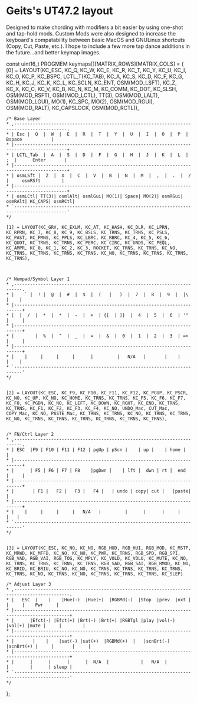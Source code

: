 # Geits's UT47.2 layout
 
 Designed to make chording with modifiers a bit easier by using one-shot and tap-hold mods. Custom Mods were also designed to increase the keyboard's compatability between basic MacOS and GNULinux shortcuts (Copy, Cut, Paste, etc.). I hope to include a few more tap dance additions in the future...and better keymap images.



 const uint16_t PROGMEM keymaps[][MATRIX_ROWS][MATRIX_COLS] = {
	[0] = LAYOUT(KC_ESC, KC_Q, KC_W, KC_E, KC_R, KC_T, KC_Y, KC_U, KC_I, KC_O, KC_P, KC_BSPC, LCTL_T(KC_TAB), KC_A, KC_S, KC_D, KC_F, KC_G, KC_H, KC_J, KC_K, KC_L, KC_SCLN, KC_ENT, OSM(MOD_LSFT), KC_Z, KC_X, KC_C, KC_V, KC_B, KC_N, KC_M, KC_COMM, KC_DOT, KC_SLSH, OSM(MOD_RSFT), OSM(MOD_LCTL), TT(3), OSM(MOD_LALT), OSM(MOD_LGUI), MO(1), KC_SPC, MO(2), OSM(MOD_RGUI), OSM(MOD_RALT), KC_CAPSLOCK, OSM(MOD_RCTL)),

	/* Base Layer
    * ,------------------------------------------------------------------------------------------.
    * | Esc |  Q  |  W  |  E  |  R  |  T  |  Y  |  U  |  I  |  O  |  P  |       Bspace           |
    * |------------------------------------------------------------------------------------------+
    * | LCTL_Tab  |  A  |  S  |  D  |  F  |  G  |  H  |  J  |  K  |  L  |  ;  |      Enter       | 
    * |------------------------------------------------------------------------------------------+
    * | osmLSft |  Z  |  X  |  C  |  V  |  B  |  N  |  M  |  ,  |  .  |  /  |     osmRSft        |
    * |------------------------------------------------------------------------------------------+
    * | osmLCtl| TT(3)| osmlAlt| osmlGui| MO(1)| Space| MO(2)| osmRGui| osmRAlt| KC_CAPS| osmRCtl|
    * `------------------------------------------------------------------------------------------'
    */

    [1] = LAYOUT(KC_GRV, KC_EXLM, KC_AT, KC_HASH, KC_DLR, KC_LPRN, KC_RPRN, KC_7, KC_8, KC_9, KC_BSLS, KC_TRNS, KC_TRNS, KC_PSLS, KC_PAST, KC_PMNS, KC_PPLS, KC_LBRC, KC_RBRC, KC_4, KC_5, KC_6, KC_QUOT, KC_TRNS, KC_TRNS, KC_PERC, KC_CIRC, KC_UNDS, KC_PEQL, KC_AMPR, KC_0, KC_1, KC_2, KC_3, ROCKET, KC_TRNS, KC_TRNS, KC_NO, KC_TRNS, KC_TRNS, KC_TRNS, KC_TRNS, KC_NO, KC_TRNS, KC_TRNS, KC_TRNS, KC_TRNS),



    /* Numpad/Symbol Layer 1
    * ,-------------------------------------------------------------------------.
    * |    ` |  ! |  @  |  #  |  $  |  (   |   )  |  7  |  8  |  9  |  |\  |    |
    * |-------------------------------------------------------------------------+
    * |  |  /  |  *  |  *  |  -  |  +  | {[  | ]}  |  4  |  5  |  6  | '" |     |
    * |-------------------------------------------------------------------------+
    * |        |  %  |  ^  |  _  |  =  |  &  |  0  |  1  |  2  |  3  | => |     |
    * |-------------------------------------------------------------------------+
    * |    |     |     |     |      |         |   N/A   |       |    |     |    |
    * `-------------------------------------------------------------------------'
    */


	[2] = LAYOUT(KC_ESC, KC_F9, KC_F10, KC_F11, KC_F12, KC_PGUP, KC_PSCR, KC_NO, KC_UP, KC_NO, KC_HOME, KC_TRNS, KC_TRNS, KC_F5, KC_F6, KC_F7, KC_F8, KC_PGDN, KC_NO, KC_LEFT, KC_DOWN, KC_RGHT, KC_END, KC_TRNS, KC_TRNS, KC_F1, KC_F2, KC_F3, KC_F4, KC_NO, UNDO_Mac, CUT_Mac, COPY_Mac, KC_NO, PASTE_Mac, KC_TRNS, KC_TRNS, KC_NO, KC_TRNS, KC_TRNS, KC_NO, KC_TRNS, KC_TRNS, KC_TRNS, KC_TRNS, KC_TRNS, KC_TRNS),


    /* FN/Ctrl Layer 2
    * ,-------------------------------------------------------------------------.
    * | ESC  |F9 | F10 | F11 | F12 | pgUp | pScn |    | up |    | home |        |
    * |-------------------------------------------------------------------------+
    * |      | F5 | F6 | F7 | F8    |pgDwn |    | lft |  dwn | rt |  end  |     |
    * |-------------------------------------------------------------------------+
    * |       | F1 |   F2 |   F3 |   F4 |   | undo | copy| cut |   |paste|      |
    * |-------------------------------------------------------------------------+
    * |    |     |     |     |   N/A   |         |      |      |     |      |   |
    * `-------------------------------------------------------------------------'
    */


	[3] = LAYOUT(KC_ESC, KC_NO, KC_NO, RGB_HUD, RGB_HUI, RGB_MOD, KC_MSTP, KC_MRWD, KC_MFFD, KC_NO, KC_NO, KC_PWR, KC_TRNS, RGB_SPD, RGB_SPI, RGB_VAD, RGB_VAI, RGB_TOG, KC_MPLY, KC_VOLD, KC_VOLU, KC_MUTE, KC_NO, KC_TRNS, KC_TRNS, KC_TRNS, KC_TRNS, RGB_SAD, RGB_SAI, RGB_RMOD, KC_NO, KC_BRID, KC_BRIU, KC_NO, KC_NO, KC_TRNS, KC_TRNS, KC_TRNS, KC_TRNS, KC_TRNS, KC_NO, KC_TRNS, KC_NO, KC_TRNS, KC_TRNS, KC_TRNS, KC_SLEP)

    /* Adjust Layer 3
    * ,-------------------------------------------------------------------------------------------.
    * |   ESC  |    |    |Hue(-)  |Hue(+)  |RGBMd(-)  |Stop  |prev  |nxt |     |     |    Pwr     |
    * |-------------------------------------------------------------------------------------------+
    * |      |Efct(-) |Efct(+) |Brt(-) |Brt(+) |RGBTgl |play |vol(-) |vol(+) |mute |     |        |
    * |-------------------------------------------------------------------------------------------+
    * |       |    |    |sat(-) |sat(+)  |RGBMd(+)  |   |scnBrt(-) |scnBrt(+) |     |       |     |
    * |-------------------------------------------------------------------------------------------+
    * |      |      |      |      |  N/A  |            |   N/A  |         |        |      | sleep |
    * `-------------------------------------------------------------------------------------------'
    */


};